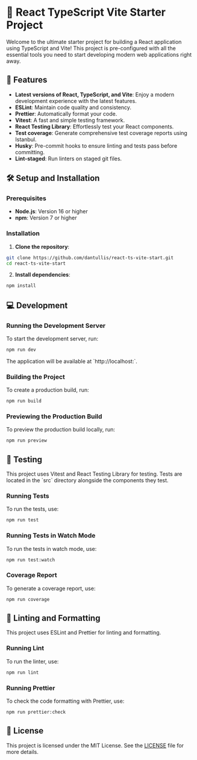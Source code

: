 # 🌟 React TypeScript Vite Starter Project

Welcome to the ultimate starter project for building a React application using TypeScript and Vite! This project is pre-configured with all the essential tools you need to start developing modern web applications right away.

## 🚀 Features

- **Latest versions of React, TypeScript, and Vite**: Enjoy a modern development experience with the latest features.
- **ESLint**: Maintain code quality and consistency.
- **Prettier**: Automatically format your code.
- **Vitest**: A fast and simple testing framework.
- **React Testing Library**: Effortlessly test your React components.
- **Test coverage**: Generate comprehensive test coverage reports using Istanbul.
- **Husky**: Pre-commit hooks to ensure linting and tests pass before committing.
- **Lint-staged**: Run linters on staged git files.

## 🛠️ Setup and Installation

### Prerequisites

- **Node.js**: Version 16 or higher
- **npm**: Version 7 or higher

### Installation

1. **Clone the repository**:

```sh
git clone https://github.com/dantullis/react-ts-vite-start.git
cd react-ts-vite-start
```

2. **Install dependencies**:

```sh
npm install
```

## 💻 Development

### Running the Development Server

To start the development server, run:

```sh
npm run dev
```

The application will be available at \`http://localhost:<port>\`.

### Building the Project

To create a production build, run:

```sh
npm run build
```

### Previewing the Production Build

To preview the production build locally, run:

```sh
npm run preview
```

## 🧪 Testing

This project uses Vitest and React Testing Library for testing. Tests are located in the \`src\` directory alongside the components they test.

### Running Tests

To run the tests, use:

```sh
npm run test
```

### Running Tests in Watch Mode

To run the tests in watch mode, use:

```sh
npm run test:watch
```

### Coverage Report

To generate a coverage report, use:

```sh
npm run coverage
```

## 🎨 Linting and Formatting

This project uses ESLint and Prettier for linting and formatting.

### Running Lint

To run the linter, use:

```sh
npm run lint
```

### Running Prettier

To check the code formatting with Prettier, use:

```sh
npm run prettier:check
```

## 📄 License

This project is licensed under the MIT License. See the [LICENSE](./LICENSE) file for more details.
